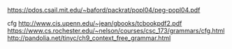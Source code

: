 https://pdos.csail.mit.edu/~baford/packrat/popl04/peg-popl04.pdf

cfg
http://www.cis.upenn.edu/~jean/gbooks/tcbookpdf2.pdf
https://www.cs.rochester.edu/~nelson/courses/csc_173/grammars/cfg.html
http://pandolia.net/tinyc/ch9_context_free_grammar.html